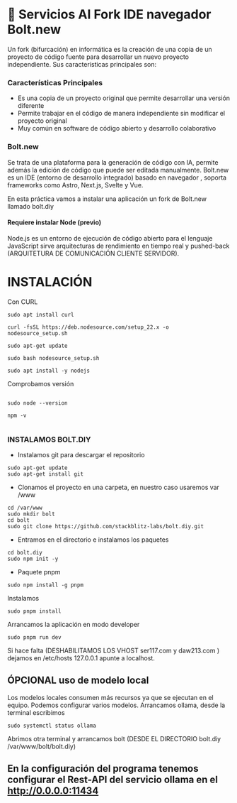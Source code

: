 # 🔨 Servicios AI Fork IDE navegador Bolt.new
 Un fork (bifurcación) en informática es la creación de una copia de un proyecto de código fuente para desarrollar un nuevo proyecto independiente. Sus características principales son:

### Características Principales
* Es una copia de un proyecto original que permite desarrollar una versión diferente
* Permite trabajar en el código de manera independiente sin modificar el proyecto original
* Muy común en software de código abierto y desarrollo colaborativo

### Bolt.new
Se trata de una plataforma para la generación de código con IA, permite además la edición de código que puede ser editada manualmente. Bolt.new es un IDE (entorno de desarrollo integrado) basado en navegador , soporta frameworks como Astro, Next.js, Svelte y Vue.

En esta práctica vamos a instalar una aplicación un fork de Bolt.new llamado bolt.diy

#### Requiere instalar Node (previo)
Node.js es un entorno de ejecución de código abierto para el lenguaje JavaScript  sirve arquitecturas de rendimiento en tiempo real y pushed-back (ARQUITETURA DE COMUNICACIÓN CLIENTE SERVIDOR).

# INSTALACIÓN

Con CURL 
```
sudo apt install curl

curl -fsSL https://deb.nodesource.com/setup_22.x -o nodesource_setup.sh

sudo apt-get update

sudo bash nodesource_setup.sh

sudo apt install -y nodejs
```
 

Comprobamos  versión 
```

sudo node --version

npm -v
 
```
### INSTALAMOS BOLT.DIY
* Instalamos git para descargar el repositorio

```
sudo apt-get update
sudo apt-get install git 
```
* Clonamos el proyecto en una carpeta, en nuestro caso usaremos var /www  
```
cd /var/www
sudo mkdir bolt
cd bolt
sudo git clone https://github.com/stackblitz-labs/bolt.diy.git 
```
* Entramos en el directorio e instalamos los paquetes
 
```
cd bolt.diy
sudo npm init -y 
```
* Paquete pnpm
```
sudo npm install -g pnpm
```
Instalamos   
```
sudo pnpm install
```
Arrancamos la aplicación en modo developer
```
sudo pnpm run dev
```

Si hace falta
(DESHABILITAMOS LOS VHOST ser117.com y daw213.com ) dejamos en /etc/hosts 127.0.0.1 apunte a localhost.

## ÓPCIONAL uso de modelo local 
Los modelos locales consumen más recursos ya que se ejecutan en el equipo. Podemos configurar varios modelos. 
Arrancamos ollama, desde la terminal escribimos
```
sudo systemctl status ollama
```

Abrimos otra terminal y arrancamos bolt (DESDE EL DIRECTORIO bolt.diy /var/www/bolt/bolt.diy)

En la configuración del programa tenemos configurar el Rest-API del servicio ollama en el  http://0.0.0.0:11434
------------------------------------------------------------------------------------